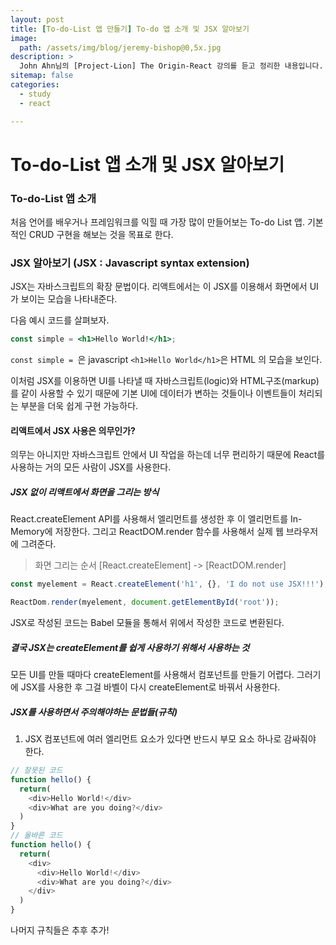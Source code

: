 ```yaml
---
layout: post
title: [To-do-List 앱 만들기] To-do 앱 소개 및 JSX 알아보기
image:
  path: /assets/img/blog/jeremy-bishop@0,5x.jpg
description: >
  John Ahn님의 [Project-Lion] The Origin-React 강의를 듣고 정리한 내용입니다.
sitemap: false
categories:
  - study
  - react

---
```

# To-do-List 앱 소개 및 JSX 알아보기

### To-do-List 앱 소개

처음 언어를 배우거나 프레임워크를 익힐 때 가장 많이 만들어보는 To-do List 앱.
기본적인 CRUD 구현을 해보는 것을 목표로 한다.

### JSX 알아보기 (JSX : Javascript syntax extension)

JSX는 자바스크립트의 확장 문법이다. 리액트에서는 이 JSX를 이용해서 화면에서 UI가 보이는 모습을 나타내준다.

다음 예시 코드를 살펴보자.
```jsx
const simple = <h1>Hello World!</h1>;
```
`const simple = `은 javascript
`<h1>Hello World</h1>`은 HTML 의 모습을 보인다.

이처럼 JSX를 이용하면 UI를 나타낼 때 자바스크립트(logic)와 HTML구조(markup)를 같이 사용할 수 있기 때문에 기본 UI에 데이터가 변하는 것들이나 이벤트들이 처리되는 부분을 더욱 쉽게 구현 가능하다.

#### 리액트에서 JSX 사용은 의무인가?
의무는 아니지만 자바스크립트 안에서 UI 작업을 하는데 너무 편리하기 때문에 React를 사용하는 거의 모든 사람이 JSX를 사용한다.

##### JSX 없이 리액트에서 화면을 그리는 방식

React.createElement API를 사용해서 엘리먼트를 생성한 후 이 엘리먼트를 In-Memory에 저장한다. 그리고 ReactDOM.render 함수를 사용해서 실제 웹 브라우저에 그려준다.

> 화면 그리는 순서
[React.createElement] -> [ReactDOM.render]

```javascript
const myelement = React.createElement('h1', {}, 'I do not use JSX!!!');
```
```javascript
ReactDom.render(myelement, document.getElementById('root'));
```
JSX로 작성된 코드는 Babel 모듈을 통해서 위에서 작성한 코드로 변환된다.
<br>

##### 결국 JSX는 createElement를 쉽게 사용하기 위해서 사용하는 것
모든 UI를 만들 때마다 createElement를 사용해서 컴포넌트를 만들기 어렵다. 그러기에 JSX를 사용한 후 그걸 바벨이 다시 createElement로 바꿔서 사용한다.

##### JSX를 사용하면서 주의해야하는 문법들(규칙)

1. JSX 컴포넌트에 여러 엘리먼트 요소가 있다면 반드시 부모 요소 하나로 감싸줘야 한다.

```javascript
// 잘못된 코드
function hello() {
  return(
    <div>Hello World!</div>
    <div>What are you doing?</div>
  )
}
// 올바른 코드
function hello() {
  return(
    <div>
      <div>Hello World!</div>
      <div>What are you doing?</div>
    </div>
  )
}
```

나머지 규칙들은 추후 추가!
